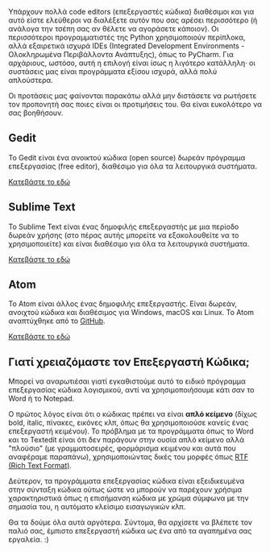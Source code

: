 Υπάρχουν πολλά code editors (επεξεργαστές κώδικα) διαθέσιμοι και για αυτό είστε ελεύθεροι να διαλέξετε αυτόν που σας αρέσει περισσότερο (ή ανάλογα την τσέπη σας αν θέλετε να αγοράσετε κάποιον). Οι περισσότεροι προγραμματιστές της Python χρησιμοποιούν περίπλοκα, αλλά εξαιρετικά ισχυρά IDEs (Integrated Development Environments - Ολοκληρωμένα Περιβάλλοντα Ανάπτυξης), όπως το PyCharm. Για αρχάριους, ωστόσο, αυτή η επιλογή είναι ίσως η λιγότερο κατάλληλη· οι συστάσεις μας είναι προγράμματα εξίσου ισχυρά, αλλά πολύ απλούστερα.

Οι προτάσεις μας φαίνονται παρακάτω αλλά μην διστάσετε να ρωτήσετε τον προπονητή σας ποιες είναι οι προτιμήσεις του. Θα είναι ευκολότερο να σας βοηθήσουν.

## Gedit

Το Gedit είναι ένα ανοικτού κώδικα (open source) δωρεάν πρόγραμμα επεξεργασίας (free editor), διαθέσιμο για όλα τα λειτουργικά συστήματα.

[Κατεβάστε το εδώ](https://wiki.gnome.org/Apps/Gedit#Download)

## Sublime Text

Το Sublime Text είναι ένας δημοφιλής επεξεργαστής με μια περίοδο δωρεάν χρήσης (στο πέρας αυτής μπορείτε να εξακολουθείτε να το χρησιμοποιείτε) και είναι διαθέσιμο για όλα τα λειτουργικά συστήματα.

[Κατεβάστε το εδώ](https://www.sublimetext.com/)

## Atom

Το Atom είναι άλλος ένας δημοφιλής επεξεργαστής. Είναι δωρεάν, ανοιχτού κώδικα και διαθέσιμος για Windows, macOS και Linux. Το Atom αναπτύχθηκε από το [GitHub](https://github.com/).

[Κατεβάστε το εδώ](https://atom.io/)

## Γιατί χρειαζόμαστε τον Επεξεργαστή Κώδικα;

Μπορεί να αναρωτιέσαι γιατί εγκαθιστούμε αυτό το ειδικό πρόγραμμα επεξεργασίας κώδικα λογισμικού, αντί να χρησιμοποιήσουμε κάτι σαν το Word ή το Notepad.

Ο πρώτος λόγος είναι ότι ο κώδικας πρέπει να είναι **απλό κείμενο** (δίχως bold, italic, πίνακες, εικόνες κλπ, όπως θα χρησιμοποιούσε κανείς ένας επεξεργαστή κειμένου). Το πρόβλημα με τα προγράμματα όπως το Word και το Textedit είναι ότι δεν παράγουν στην ουσία απλό κείμενο αλλά "πλούσιο" (με γραμματοσειρές, φορμάρισμα κειμένου και αυτά που αναφέραμε παραπάνω), χρησιμοποιώντας δικές του μορφές όπως [RTF (Rich Text Format)](https://en.wikipedia.org/wiki/Rich_Text_Format).

Δεύτερον, τα προγράμματα επεξεργασίας κώδικα είναι εξειδικευμένα στην σύνταξη κώδικα ούτως ώστε να μπορούν να παρέχουν χρήσιμα χαρακτηριστικά όπως η επισήμανση κώδικα με χρώμα σύμφωνα με την σημασία του, η αυτόματο κλείσιμο εισαγωγικών κλπ.

Θα τα δούμε όλα αυτά αργότερα. Σύντομα, θα αρχίσετε να βλέπετε τον παλιό σας, έμπιστο επεξεργαστή κώδικα ως ένα από τα αγαπημένα σας εργαλεία. :)
